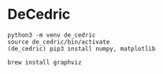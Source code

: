 # DeCedric

```
python3 -m venv de_cedric
source de_cedric/bin/activate
(de_cedric) pip3 install numpy, matplotlib
```

```
brew install graphviz
```
